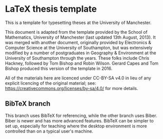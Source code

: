 # LaTeX thesis template
This is a template for typesetting theses at the University of Manchester.

This document is adapted from the template provided by the School of Mathematics, University of Manchester (last updated 13th August, 2013). It was merged with another document, originally provided by Electronics & Computer Science at the University of Southampton, but was extensively modified by a number of postgraduates in Geography & Environment at the University of Southampton through the years. These folks include Chris Hackney, followed by Tom Bishop and Robin Wilson. Gerard Capes and Tom Bishop produced this version of the template in 2016.

All of the materials here are licenced under CC-BY-SA v4.0 in lieu of any explicit licencing of the original material; see: https://creativecommons.org/licenses/by-sa/4.0/ for more details.

## BibTeX branch
This branch uses BibTeX for referencing, while the other branch uses Biber.
Biber is newer and has more advanced features.
BibTeX can be simpler to set up, especially for teaching where the desktop environment is more controlled than on a typical user's machine.

